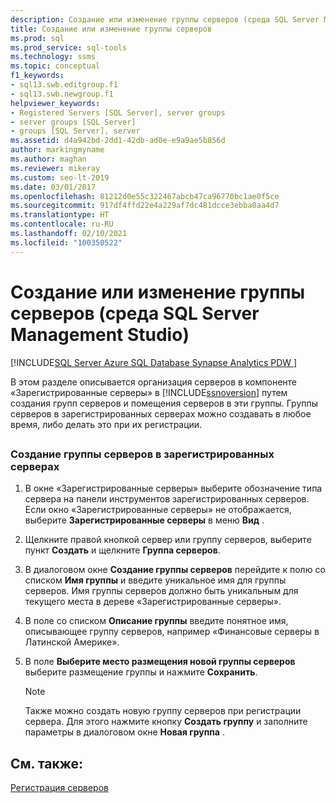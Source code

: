```yaml
---
description: Создание или изменение группы серверов (среда SQL Server Management Studio)
title: Создание или изменение группы серверов
ms.prod: sql
ms.prod_service: sql-tools
ms.technology: ssms
ms.topic: conceptual
f1_keywords:
- sql13.swb.editgroup.f1
- sql13.swb.newgroup.f1
helpviewer_keywords:
- Registered Servers [SQL Server], server groups
- server groups [SQL Server]
- groups [SQL Server], server
ms.assetid: d4a942bd-2dd1-42db-ad0e-e9a9ae5b856d
author: markingmyname
ms.author: maghan
ms.reviewer: mikeray
ms.custom: seo-lt-2019
ms.date: 03/01/2017
ms.openlocfilehash: 81212d0e55c322467abcb47ca96770bc1ae0f5ce
ms.sourcegitcommit: 917df4ffd22e4a229af7dc481dcce3ebba0aa4d7
ms.translationtype: HT
ms.contentlocale: ru-RU
ms.lasthandoff: 02/10/2021
ms.locfileid: "100350522"
---
```

# <a name="create-or-edit-a-server-group-sql-server-management-studio"></a>Создание или изменение группы серверов (среда SQL Server Management Studio)

[!INCLUDE[SQL Server Azure SQL Database Synapse Analytics PDW ](../../includes/applies-to-version/sql-asdb-asdbmi-asa-pdw.md)]

В этом разделе описывается организация серверов в компоненте «Зарегистрированные серверы» в [!INCLUDE[ssnoversion](../../includes/ssnoversion-md.md)] путем создания групп серверов и помещения серверов в эти группы. Группы серверов в зарегистрированных серверах можно создавать в любое время, либо делать это при их регистрации.  

## <a name="SSMSProcedure"></a>

### <a name="to-create-a-server-group-in-registered-servers"></a>Создание группы серверов в зарегистрированных серверах  

1. В окне «Зарегистрированные серверы» выберите обозначение типа сервера на панели инструментов зарегистрированных серверов. Если окно «Зарегистрированные серверы» не отображается, выберите **Зарегистрированные серверы** в меню **Вид** .  

2. Щелкните правой кнопкой сервер или группу серверов, выберите пункт **Создать** и щелкните **Группа серверов**.  

3. В диалоговом окне **Создание группы серверов** перейдите к полю со списком **Имя группы** и введите уникальное имя для группы серверов. Имя группы серверов должно быть уникальным для текущего места в дереве «Зарегистрированные серверы».

4. В поле со списком **Описание группы** введите понятное имя, описывающее группу серверов, например «Финансовые серверы в Латинской Америке».  

5. В поле **Выберите место размещения новой группы серверов** выберите размещение группы и нажмите **Сохранить**.  

   > [!NOTE]
   >  Также можно создать новую группу серверов при регистрации сервера. Для этого нажмите кнопку **Создать группу** и заполните параметры в диалоговом окне **Новая группа** .  

## <a name="see-also"></a>См. также:

[Регистрация серверов](./register-servers.md)
